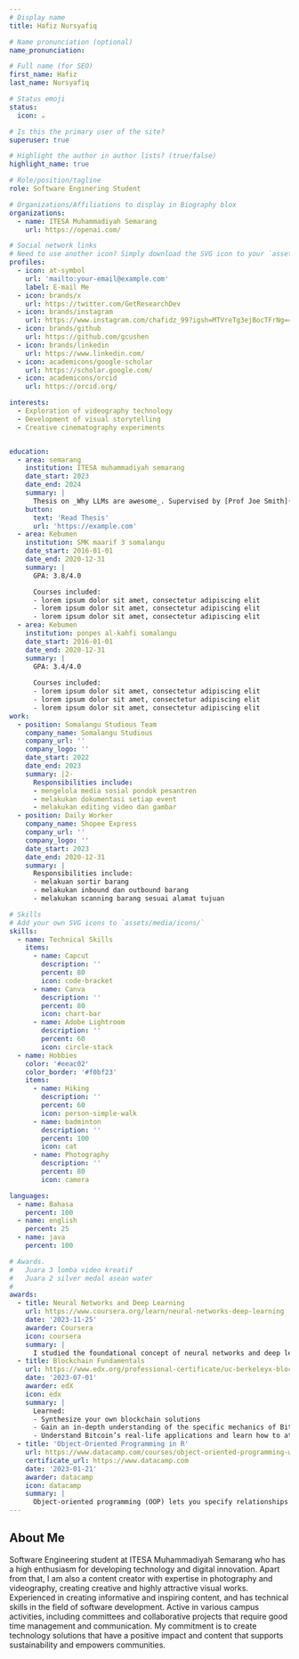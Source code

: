 ```yaml
---
# Display name
title: Hafiz Nursyafiq

# Name pronunciation (optional)
name_pronunciation: 

# Full name (for SEO)
first_name: Hafiz
last_name: Nursyafiq

# Status emoji
status:
  icon: ☕️

# Is this the primary user of the site?
superuser: true

# Highlight the author in author lists? (true/false)
highlight_name: true

# Role/position/tagline
role: Software Enginering Student

# Organizations/Affiliations to display in Biography blox
organizations:
  - name: ITESA Muhammadiyah Semarang
    url: https://openai.com/

# Social network links
# Need to use another icon? Simply download the SVG icon to your `assets/media/icons/` folder.
profiles:
  - icon: at-symbol
    url: 'mailto:your-email@example.com'
    label: E-mail Me
  - icon: brands/x
    url: https://twitter.com/GetResearchDev
  - icon: brands/instagram
    url: https://www.instagram.com/chafidz_99?igsh=MTVreTg3ejBocTFrNg==
  - icon: brands/github
    url: https://github.com/gcushen
  - icon: brands/linkedin
    url: https://www.linkedin.com/
  - icon: academicons/google-scholar
    url: https://scholar.google.com/
  - icon: academicons/orcid
    url: https://orcid.org/

interests:
  - Exploration of videography technology
  - Development of visual storytelling 
  - Creative cinematography experiments


education:
  - area: semarang
    institution: ITESA muhammadiyah semarang
    date_start: 2023
    date_end: 2024
    summary: |
      Thesis on _Why LLMs are awesome_. Supervised by [Prof Joe Smith](https://example.com). Presented papers at 5 IEEE conferences with the contributions being published in 2 Springer journals.
    button:
      text: 'Read Thesis'
      url: 'https://example.com'
  - area: Kebumen
    institution: SMK maarif 3 somalangu
    date_start: 2016-01-01
    date_end: 2020-12-31
    summary: |
      GPA: 3.8/4.0

      Courses included:
      - lorem ipsum dolor sit amet, consectetur adipiscing elit
      - lorem ipsum dolor sit amet, consectetur adipiscing elit
      - lorem ipsum dolor sit amet, consectetur adipiscing elit
  - area: Kebumen
    institution: ponpes al-kahfi somalangu
    date_start: 2016-01-01
    date_end: 2020-12-31
    summary: |
      GPA: 3.4/4.0
      
      Courses included:
      - lorem ipsum dolor sit amet, consectetur adipiscing elit
      - lorem ipsum dolor sit amet, consectetur adipiscing elit
      - lorem ipsum dolor sit amet, consectetur adipiscing elit
work:
  - position: Somalangu Studious Team
    company_name: Somalangu Studious
    company_url: ''
    company_logo: ''
    date_start: 2022
    date_end: 2023
    summary: |2-
      Responsibilities include:
      - mengelola media sosial pondok pesantren
      - melakukan dokumentasi setiap event
      - melakukan editing video dan gambar 
  - position: Daily Worker
    company_name: Shopee Express
    company_url: ''
    company_logo: ''
    date_start: 2023
    date_end: 2020-12-31
    summary: |
      Responsibilities include:
      - melakuan sortir barang
      - melakukan inbound dan outbound barang
      - melakukan scanning barang sesuai alamat tujuan

# Skills
# Add your own SVG icons to `assets/media/icons/`
skills:
  - name: Technical Skills
    items:
      - name: Capcut
        description: ''
        percent: 80
        icon: code-bracket
      - name: Canva
        description: ''
        percent: 80
        icon: chart-bar
      - name: Adobe Lightroom
        description: ''
        percent: 60
        icon: circle-stack
  - name: Hobbies
    color: '#eeac02'
    color_border: '#f0bf23'
    items:
      - name: Hiking
        description: ''
        percent: 60
        icon: person-simple-walk
      - name: badminton
        description: ''
        percent: 100
        icon: cat
      - name: Photography
        description: ''
        percent: 80
        icon: camera

languages:
  - name: Bahasa
    percent: 100
  - name: english
    percent: 25
  - name: java
    percent: 100

# Awards.
#   Juara 3 lomba video kreatif
#   Juara 2 silver medal asean water 
#   
awards:
  - title: Neural Networks and Deep Learning
    url: https://www.coursera.org/learn/neural-networks-deep-learning
    date: '2023-11-25'
    awarder: Coursera
    icon: coursera
    summary: |
      I studied the foundational concept of neural networks and deep learning. By the end, I was familiar with the significant technological trends driving the rise of deep learning; build, train, and apply fully connected deep neural networks; implement efficient (vectorized) neural networks; identify key parameters in a neural network’s architecture; and apply deep learning to your own applications.
  - title: Blockchain Fundamentals
    url: https://www.edx.org/professional-certificate/uc-berkeleyx-blockchain-fundamentals
    date: '2023-07-01'
    awarder: edX
    icon: edx
    summary: |
      Learned:
      - Synthesize your own blockchain solutions
      - Gain an in-depth understanding of the specific mechanics of Bitcoin
      - Understand Bitcoin’s real-life applications and learn how to attack and destroy Bitcoin, Ethereum, smart contracts and Dapps, and alternatives to Bitcoin’s Proof-of-Work consensus algorithm
  - title: 'Object-Oriented Programming in R'
    url: https://www.datacamp.com/courses/object-oriented-programming-with-s3-and-r6-in-r
    certificate_url: https://www.datacamp.com
    date: '2023-01-21'
    awarder: datacamp
    icon: datacamp
    summary: |
      Object-oriented programming (OOP) lets you specify relationships between functions and the objects that they can act on, helping you manage complexity in your code. This is an intermediate level course, providing an introduction to OOP, using the S3 and R6 systems. S3 is a great day-to-day R programming tool that simplifies some of the functions that you write. R6 is especially useful for industry-specific analyses, working with web APIs, and building GUIs.
---
```


## About Me

Software Engineering student at ITESA Muhammadiyah Semarang who has a high enthusiasm for developing technology and digital innovation. Apart from that, I am also a content creator with expertise in photography and videography, creating creative and highly attractive visual works.
Experienced in creating informative and inspiring content, and has technical skills in the field of software development. Active in various campus activities, including committees and collaborative projects that require good time management and communication.
My commitment is to create technology solutions that have a positive impact and content that supports sustainability and empowers communities.
